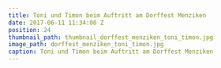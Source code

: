 ```yaml
---
title: Toni und Timon beim Auftritt am Dorffest Menziken
date: 2017-06-11 11:34:00 Z
position: 24
thumbnail_path: thumbnail_dorffest_menziken_toni_timon.jpg
image_path: dorffest_menziken_toni_timon.jpg
caption: Toni und Timon beim Auftritt am Dorffest Menziken
---
```


